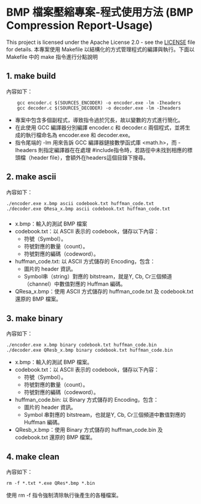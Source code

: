 # BMP 檔案壓縮專案-程式使用方法 (BMP Compression Report-Usage)
This project is licensed under the Apache License 2.0 - see the [LICENSE](LICENSE) file for details.
本專案使用 Makefile 以結構化的方式管理程式的編譯與執行。下面以 Makefile 中的 make 指令進行分點說明

## 1. make build
內容如下：
```
    gcc encoder.c $(SOURCES_ENCODER) -o encoder.exe -lm -Iheaders
    gcc decoder.c $(SOURCES_DECODER) -o decoder.exe -lm -Iheaders
```
- 專案中包含多個副程式，導致指令過於冗長，故以變數的方式進行簡化。
- 在此使用 GCC 編譯器分別編譯 encoder.c 和 decoder.c 兩個程式，並將生成的執行檔命名為 encoder.exe 和 decoder.exe。
- 指令尾端的 -lm 用來告訴 GCC 編譯器鏈接數學函式庫 <math.h>，而 -Iheaders 則指定編譯器在在處理 #include指令時，若路徑中未找到相應的標頭檔（header file），會額外在headers這個目錄下搜尋。

## 2. make ascii
內容如下：
```  
./encoder.exe x.bmp ascii codebook.txt huffman_code.txt
./decoder.exe QResa_x.bmp ascii codebook.txt huffman_code.txt
```
###
- x.bmp：輸入的測試 BMP 檔案
- codebook.txt：以 ASCII 表示的 codebook，儲存以下內容：
    - 符號（Symbol）。
    - 符號對應的數量（count）。
    - 符號對應的編碼（codeword）。
- huffman_code.txt: 以 ASCII 方式儲存的 Encoding，包含：
    - 圖片的 header 資訊。
    - Symbol串（string）對應的 bitstream，就是Y, Cb, Cr三個頻道（channel）中數值對應的 Huffman 編碼。
- QResa_x.bmp：使用 ASCII 方式儲存的 huffman_code.txt 及    codebook.txt 還原的 BMP 檔案。

## 3. make binary
內容如下：
```
./encoder.exe x.bmp binary codebook.txt huffman_code.bin
./decoder.exe QResb_x.bmp binary codebook.txt huffman_code.bin
```
- x.bmp：輸入的測試 BMP 檔案。
- codebook.txt：以 ASCII 表示的 codebook，儲存以下內容：
    - 符號（Symbol）。
    - 符號對應的數量（count）。
    - 符號對應的編碼（codeword）。
- huffman_code.bin: 以 Binary 方式儲存的 Encoding，包含：
    - 圖片的 header 資訊。
    - Symbol 串對應的 bitstream，也就是Y, Cb, Cr三個頻道中數值對應的 Huffman 編碼。
- QResb_x.bmp：使用 Binary 方式儲存的 huffman_code.bin 及  codebook.txt 還原的 BMP 檔案。


## 4. make clean
內容如下：
```
rm -f *.txt *.exe QRes*.bmp *.bin
```
使用 rm -f 指令強制清除執行後產生的各種檔案。

